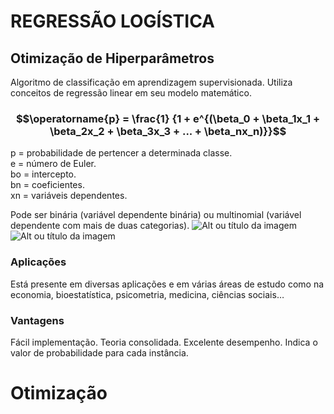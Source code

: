 # REGRESSÃO LOGÍSTICA
## Otimização de Hiperparâmetros

Algoritmo de classificação em aprendizagem supervisionada.
Utiliza conceitos de regressão linear em seu modelo matemático.
### $$\operatorname{p} = \frac{1} {1 + e^{(\beta_0 + \beta_1x_1 + \beta_2x_2 + \beta_3x_3 + ... + \beta_nx_n)}}$$
p = probabilidade de pertencer a determinada classe.<br>
e = número de Euler.<br>
bo = intercepto.<br>
bn = coeficientes.<br>
xn = variáveis dependentes.<br>

Pode ser binária (variável dependente binária) ou multinomial
(variável dependente com mais de duas categorias).
![Alt ou título da imagem](https://anderfernandez.com/wp-content/uploads/2021/02/image-4.png)
![Alt ou título da imagem](https://static.javatpoint.com/tutorial/machine-learning/images/linear-regression-vs-logistic-regression3.png)


### Aplicações
Está presente em diversas aplicações e em várias áreas
de estudo como na economia, bioestatística,
psicometria, medicina, ciências sociais…

### Vantagens
Fácil implementação.
Teoria consolidada.
Excelente desempenho.
Indica o valor de probabilidade para cada instância.

# Otimização


